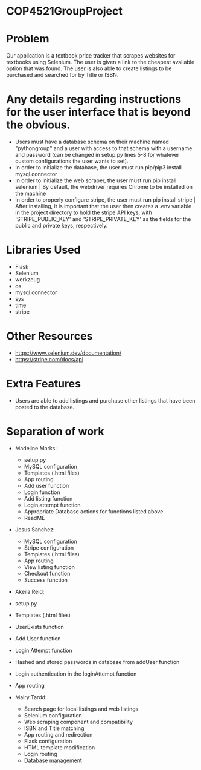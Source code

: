 # COP4521GroupProject

# Problem
Our application is a textbook price tracker that scrapes websites for textbooks using Selenium. The user is given a link to the cheapest available option that was found. The user is also able to create listings to be purchased and searched for by Title or ISBN.

# Any details regarding instructions for the user interface that is beyond the obvious.
- Users must have a database schema on their machine named "pythongroup" and a user with access to that schema with a username and password (can be changed in setup.py lines 5-8 for whatever custom configurations the user wants to set). 
- In order to initialize the database, the user must run pip/pip3 install mysql.connector
- In order to initialize the web scraper, the user must run pip install selenium | By default, the webdriver requires Chrome to be installed on the machine
- In order to properly configure stripe, the user must run pip install stripe | After installing, it is important that the user then creates a .env variable in the project directory to hold the stripe API keys, with 'STRIPE_PUBLIC_KEY' and 'STRIPE_PRIVATE_KEY' as the fields for the public and private keys, respectively.

# Libraries Used
- Flask
- Selenium 
- werkzeug
- os
- mysql.connector
- sys
- time
- stripe

# Other Resources
- https://www.selenium.dev/documentation/
- https://stripe.com/docs/api

# Extra Features
- Users are able to add listings and purchase other listings that have been posted to the database.

# Separation of work
- Madeline Marks: 
  - setup.py
  - MySQL configuration
  - Templates (.html files)
  - App routing
  - Add user function
  - Login function
  - Add listing function
  - Login attempt function
  - Appropriate Database actions for functions listed above
  - ReadME
  
- Jesus Sanchez:
  - MySQL configuration
  - Stripe configuration
  - Templates (.html files)
  - App routing
  - View listing function
  - Checkout function
  - Success function

 - Akeila Reid: 
  - setup.py
  - Templates (.html files)
  - UserExists function
  - Add User function
  - Login Attempt function
  - Hashed and stored passwords in database from addUser function
  - Login authentication in the loginAttempt function
  - App routing

- Malry Tardd: 
  - Search page for local listings and web listings
  - Selenium configuration
  - Web scraping component and compatibility
  - ISBN and Title matching
  - App routing and redirection
  - Flask configuration
  - HTML template modification
  - Login routing
  - Database management
